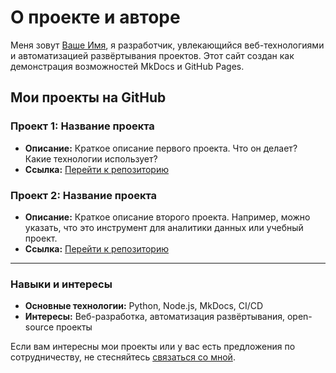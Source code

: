 # О проекте и авторе

Меня зовут [Ваше Имя](https://github.com/Ваш_Ник), я разработчик, увлекающийся веб-технологиями и автоматизацией развёртывания проектов. Этот сайт создан как демонстрация возможностей MkDocs и GitHub Pages.

## Мои проекты на GitHub

### Проект 1: Название проекта

- **Описание:** Краткое описание первого проекта. Что он делает? Какие технологии использует?
- **Ссылка:** [Перейти к репозиторию](https://github.com/Ваш_Ник/Имя_Репозитория1)

### Проект 2: Название проекта

- **Описание:** Краткое описание второго проекта. Например, можно указать, что это инструмент для аналитики данных или учебный проект.
- **Ссылка:** [Перейти к репозиторию](https://github.com/Ваш_Ник/Имя_Репозитория2)

---

### Навыки и интересы

- **Основные технологии:** Python, Node.js, MkDocs, CI/CD
- **Интересы:** Веб-разработка, автоматизация развёртывания, open-source проекты

Если вам интересны мои проекты или у вас есть предложения по сотрудничеству, не стесняйтесь [связаться со мной](https://github.com/Ваш_Ник).
